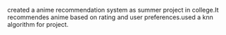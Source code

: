 created a anime recommendation system as summer project in college.It recommendes anime based on rating and user preferences.used a knn algorithm for project.
